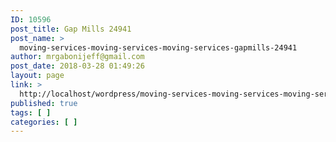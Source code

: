 ```yaml
---
ID: 10596
post_title: Gap Mills 24941
post_name: >
  moving-services-moving-services-moving-services-gapmills-24941
author: mrgabonijeff@gmail.com
post_date: 2018-03-28 01:49:26
layout: page
link: >
  http://localhost/wordpress/moving-services-moving-services-moving-services-gapmills-24941/
published: true
tags: [ ]
categories: [ ]
---
```

